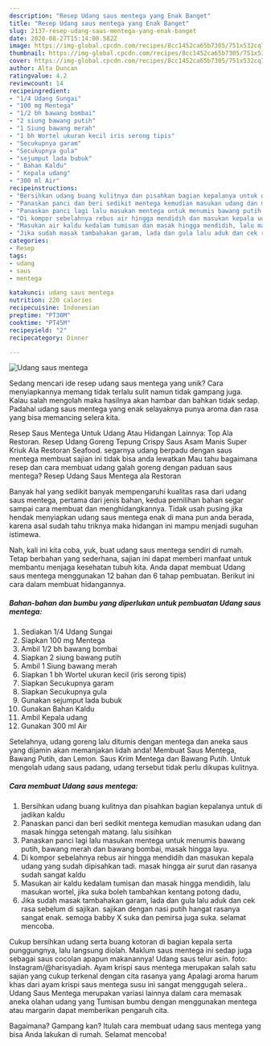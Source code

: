 ```yaml
---
description: "Resep Udang saus mentega yang Enak Banget"
title: "Resep Udang saus mentega yang Enak Banget"
slug: 2137-resep-udang-saus-mentega-yang-enak-banget
date: 2020-08-27T15:14:00.582Z
image: https://img-global.cpcdn.com/recipes/8cc1452ca65b7305/751x532cq70/udang-saus-mentega-foto-resep-utama.jpg
thumbnail: https://img-global.cpcdn.com/recipes/8cc1452ca65b7305/751x532cq70/udang-saus-mentega-foto-resep-utama.jpg
cover: https://img-global.cpcdn.com/recipes/8cc1452ca65b7305/751x532cq70/udang-saus-mentega-foto-resep-utama.jpg
author: Alta Duncan
ratingvalue: 4.2
reviewcount: 14
recipeingredient:
- "1/4 Udang Sungai"
- "100 mg Mentega"
- "1/2 bh bawang bombai"
- "2 siung bawang putih"
- "1 Siung bawang merah"
- "1 bh Wortel ukuran kecil iris serong tipis"
- "Secukupnya garam"
- "Secukupnya gula"
- "sejumput lada bubuk"
- " Bahan Kaldu"
- " Kepala udang"
- "300 ml Air"
recipeinstructions:
- "Bersihkan udang buang kulitnya dan pisahkan bagian kepalanya untuk di jadikan kaldu"
- "Panaskan panci dan beri sedikit mentega kemudian masukan udang dan masak hingga setengah matang. lalu sisihkan"
- "Panaskan panci lagi lalu masukan mentega untuk menumis bawang putih, bawang merah dan bawang bombai, masak hingga layu."
- "Di kompor sebelahnya rebus air hingga mendidih dan masukan kepala udang yang sudah dipisahkan tadi. masak hingga air surut dan rasanya sudah sangat kaldu"
- "Masukan air kaldu kedalam tumisan dan masak hingga mendidih, lalu masukan wortel, jika suka boleh tambahkan kentang potong dadu,"
- "Jika sudah masak tambahakan garam, lada dan gula lalu aduk dan cek rasa sebelum di sajikan. sajikan dengan nasi putih hangat rasanya sangat enak. semoga babby X suka dan pemirsa juga suka. selamat mencoba."
categories:
- Resep
tags:
- udang
- saus
- mentega

katakunci: udang saus mentega 
nutrition: 220 calories
recipecuisine: Indonesian
preptime: "PT30M"
cooktime: "PT45M"
recipeyield: "2"
recipecategory: Dinner

---
```



![Udang saus mentega](https://img-global.cpcdn.com/recipes/8cc1452ca65b7305/751x532cq70/udang-saus-mentega-foto-resep-utama.jpg)

Sedang mencari ide resep udang saus mentega yang unik? Cara menyiapkannya memang tidak terlalu sulit namun tidak gampang juga. Kalau salah mengolah maka hasilnya akan hambar dan bahkan tidak sedap. Padahal udang saus mentega yang enak selayaknya punya aroma dan rasa yang bisa memancing selera kita.

Resep Saus Mentega Untuk Udang Atau Hidangan Lainnya: Top Ala Restoran. Resep Udang Goreng Tepung Crispy Saus Asam Manis Super Kriuk Ala Restoran Seafood. segarnya udang berpadu dengan saus mentega membuat sajian ini tidak bisa anda lewatkan Mau tahu bagaimana resep dan cara membuat udang galah goreng dengan paduan saus mentega? Resep Udang Saus Mentega ala Restoran

Banyak hal yang sedikit banyak mempengaruhi kualitas rasa dari udang saus mentega, pertama dari jenis bahan, kedua pemilihan bahan segar sampai cara membuat dan menghidangkannya. Tidak usah pusing jika hendak menyiapkan udang saus mentega enak di mana pun anda berada, karena asal sudah tahu triknya maka hidangan ini mampu menjadi suguhan istimewa.


Nah, kali ini kita coba, yuk, buat udang saus mentega sendiri di rumah. Tetap berbahan yang sederhana, sajian ini dapat memberi manfaat untuk membantu menjaga kesehatan tubuh kita. Anda dapat membuat Udang saus mentega menggunakan 12 bahan dan 6 tahap pembuatan. Berikut ini cara dalam membuat hidangannya.

<!--inarticleads1-->

##### Bahan-bahan dan bumbu yang diperlukan untuk pembuatan Udang saus mentega:

1. Sediakan 1/4 Udang Sungai
1. Siapkan 100 mg Mentega
1. Ambil 1/2 bh bawang bombai
1. Siapkan 2 siung bawang putih
1. Ambil 1 Siung bawang merah
1. Siapkan 1 bh Wortel ukuran kecil (iris serong tipis)
1. Siapkan Secukupnya garam
1. Siapkan Secukupnya gula
1. Gunakan sejumput lada bubuk
1. Gunakan  Bahan Kaldu
1. Ambil  Kepala udang
1. Gunakan 300 ml Air


Setelahnya, udang goreng lalu ditumis dengan mentega dan aneka saus yang dijamin akan memanjakan lidah anda! Membuat Saus Mentega, Bawang Putih, dan Lemon. Saus Krim Mentega dan Bawang Putih. Untuk mengolah udang saus padang, udang tersebut tidak perlu dikupas kulitnya. 

<!--inarticleads2-->

##### Cara membuat Udang saus mentega:

1. Bersihkan udang buang kulitnya dan pisahkan bagian kepalanya untuk di jadikan kaldu
1. Panaskan panci dan beri sedikit mentega kemudian masukan udang dan masak hingga setengah matang. lalu sisihkan
1. Panaskan panci lagi lalu masukan mentega untuk menumis bawang putih, bawang merah dan bawang bombai, masak hingga layu.
1. Di kompor sebelahnya rebus air hingga mendidih dan masukan kepala udang yang sudah dipisahkan tadi. masak hingga air surut dan rasanya sudah sangat kaldu
1. Masukan air kaldu kedalam tumisan dan masak hingga mendidih, lalu masukan wortel, jika suka boleh tambahkan kentang potong dadu,
1. Jika sudah masak tambahakan garam, lada dan gula lalu aduk dan cek rasa sebelum di sajikan. sajikan dengan nasi putih hangat rasanya sangat enak. semoga babby X suka dan pemirsa juga suka. selamat mencoba.


Cukup bersihkan udang serta buang kotoran di bagian kepala serta punggungnya, lalu langsung diolah. Maklum saus mentega ini sedap juga sebagai saus cocolan apapun makanannya! Udang saus telur asin. foto: Instagram/@harisyadiah. Ayam krispi saus mentega merupakan salah satu sajian yang cukup terkenal dengan cita rasanya yang Apalagi aroma harum khas dari ayam krispi saus mentega susu ini sangat menggugah selera.. Udang Saus Mentega merupakan variasi lainnya dalam cara memasak aneka olahan udang yang Tumisan bumbu dengan menggunakan mentega atau margarin dapat memberikan pengaruh cita. 

Bagaimana? Gampang kan? Itulah cara membuat udang saus mentega yang bisa Anda lakukan di rumah. Selamat mencoba!
